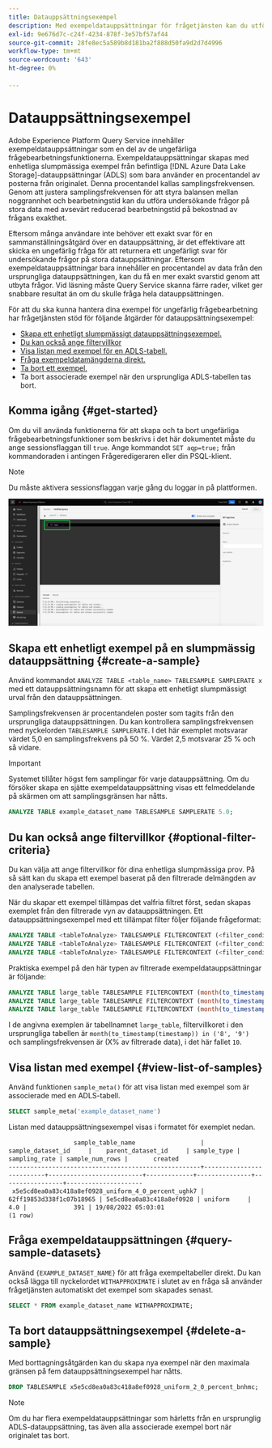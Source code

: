 ```yaml
---
title: Datauppsättningsexempel
description: Med exempeldatauppsättningar för frågetjänsten kan du utföra utforskande frågor på stora data med avsevärt reducerad bearbetningstid, vilket gör att frågan blir korrekt. Den här guiden innehåller information om hur du hanterar dina exempel för ungefärlig frågebearbetning
exl-id: 9e676d7c-c24f-4234-878f-3e57bf57af44
source-git-commit: 28fe8ec5a589b8d181ba2f888d50fa9d2d7d4996
workflow-type: tm+mt
source-wordcount: '643'
ht-degree: 0%

---
```


# Datauppsättningsexempel

Adobe Experience Platform Query Service innehåller exempeldatauppsättningar som en del av de ungefärliga frågebearbetningsfunktionerna. Exempeldatauppsättningar skapas med enhetliga slumpmässiga exempel från befintliga [!DNL Azure Data Lake Storage]-datauppsättningar (ADLS) som bara använder en procentandel av posterna från originalet. Denna procentandel kallas samplingsfrekvensen. Genom att justera samplingsfrekvensen för att styra balansen mellan noggrannhet och bearbetningstid kan du utföra undersökande frågor på stora data med avsevärt reducerad bearbetningstid på bekostnad av frågans exakthet.

Eftersom många användare inte behöver ett exakt svar för en sammanställningsåtgärd över en datauppsättning, är det effektivare att skicka en ungefärlig fråga för att returnera ett ungefärligt svar för undersökande frågor på stora datauppsättningar. Eftersom exempeldatauppsättningar bara innehåller en procentandel av data från den ursprungliga datauppsättningen, kan du få en mer exakt svarstid genom att utbyta frågor. Vid läsning måste Query Service skanna färre rader, vilket ger snabbare resultat än om du skulle fråga hela datauppsättningen.

För att du ska kunna hantera dina exempel för ungefärlig frågebearbetning har frågetjänsten stöd för följande åtgärder för datauppsättningsexempel:

- [Skapa ett enhetligt slumpmässigt datauppsättningsexempel.](#create-a-sample)
- [Du kan också ange filtervillkor](##optional-filter-criteria)
- [Visa listan med exempel för en ADLS-tabell.](#view-list-of-samples)
- [Fråga exempeldatamängderna direkt.](#query-sample-datasets)
- [Ta bort ett exempel.](#delete-a-sample)
- Ta bort associerade exempel när den ursprungliga ADLS-tabellen tas bort.

## Komma igång {#get-started}

Om du vill använda funktionerna för att skapa och ta bort ungefärliga frågebearbetningsfunktioner som beskrivs i det här dokumentet måste du ange sessionsflaggan till `true`. Ange kommandot `SET aqp=true;` från kommandoraden i antingen Frågeredigeraren eller din PSQL-klient.

>[!NOTE]
>
>Du måste aktivera sessionsflaggan varje gång du loggar in på plattformen.

![Frågeredigeraren med kommandot SET aqp=true; markerat.](../images/essential-concepts/set-session-flag.png)

## Skapa ett enhetligt exempel på en slumpmässig datauppsättning {#create-a-sample}

Använd kommandot `ANALYZE TABLE <table_name> TABLESAMPLE SAMPLERATE x` med ett datauppsättningsnamn för att skapa ett enhetligt slumpmässigt urval från den datauppsättningen.

Samplingsfrekvensen är procentandelen poster som tagits från den ursprungliga datauppsättningen. Du kan kontrollera samplingsfrekvensen med nyckelorden `TABLESAMPLE SAMPLERATE`. I det här exemplet motsvarar värdet 5,0 en samplingsfrekvens på 50 %. Värdet 2,5 motsvarar 25 % och så vidare.

>[!IMPORTANT]
>
>Systemet tillåter högst fem samplingar för varje datauppsättning. Om du försöker skapa en sjätte exempeldatauppsättning visas ett felmeddelande på skärmen om att samplingsgränsen har nåtts.

```sql
ANALYZE TABLE example_dataset_name TABLESAMPLE SAMPLERATE 5.0;
```

## Du kan också ange filtervillkor {#optional-filter-criteria}

Du kan välja att ange filtervillkor för dina enhetliga slumpmässiga prov. På så sätt kan du skapa ett exempel baserat på den filtrerade delmängden av den analyserade tabellen.

När du skapar ett exempel tillämpas det valfria filtret först, sedan skapas exemplet från den filtrerade vyn av datauppsättningen. Ett datauppsättningsexempel med ett tillämpat filter följer följande frågeformat:

```sql
ANALYZE TABLE <tableToAnalyze> TABLESAMPLE FILTERCONTEXT (<filter_condition>) SAMPLERATE X.Y;
ANALYZE TABLE <tableToAnalyze> TABLESAMPLE FILTERCONTEXT (<filter_condition_1> AND/OR <filter_condition_2>) SAMPLERATE X.Y;
ANALYZE TABLE <tableToAnalyze> TABLESAMPLE FILTERCONTEXT (<filter_condition_1> AND (<filter_condition_2> OR <filter_condition_3>)) SAMPLERATE X.Y;
```

Praktiska exempel på den här typen av filtrerade exempeldatauppsättningar är följande:

```sql
ANALYZE TABLE large_table TABLESAMPLE FILTERCONTEXT (month(to_timestamp(timestamp)) in ('8', '9')) SAMPLERATE 10;
ANALYZE TABLE large_table TABLESAMPLE FILTERCONTEXT (month(to_timestamp(timestamp)) in ('8', '9') AND product.name = "product1") SAMPLERATE 10;
ANALYZE TABLE large_table TABLESAMPLE FILTERCONTEXT (month(to_timestamp(timestamp)) in ('8', '9') AND (product.name = "product1" OR product.name = "product2")) SAMPLERATE 10;
```

I de angivna exemplen är tabellnamnet `large_table`, filtervillkoret i den ursprungliga tabellen är `month(to_timestamp(timestamp)) in ('8', '9')` och samplingsfrekvensen är (X% av filtrerade data), i det här fallet `10`.

## Visa listan med exempel {#view-list-of-samples}

Använd funktionen `sample_meta()` för att visa listan med exempel som är associerade med en ADLS-tabell.

```sql
SELECT sample_meta('example_dataset_name')
```

Listan med datauppsättningsexempel visas i formatet för exemplet nedan.

```shell
                  sample_table_name                  |    sample_dataset_id     |    parent_dataset_id     | sample_type | sampling_rate | sample_num_rows |       created      
-----------------------------------------------------+--------------------------+--------------------------+-------------+---------------+-----------------+---------------------
 x5e5cd8ea0a83c418a8ef0928_uniform_4_0_percent_ughk7 | 62ff19853d338f1c07b18965 | 5e5cd8ea0a83c418a8ef0928 | uniform     |           4.0 |             391 | 19/08/2022 05:03:01
(1 row)
```

## Fråga exempeldatauppsättningen {#query-sample-datasets}

Använd `{EXAMPLE_DATASET_NAME}` för att fråga exempeltabeller direkt. Du kan också lägga till nyckelordet `WITHAPPROXIMATE` i slutet av en fråga så använder frågetjänsten automatiskt det exempel som skapades senast.

```sql
SELECT * FROM example_dataset_name WITHAPPROXIMATE;
```

## Ta bort datauppsättningsexempel {#delete-a-sample}

Med borttagningsåtgärden kan du skapa nya exempel när den maximala gränsen på fem datauppsättningsexempel har nåtts.

```sql
DROP TABLESAMPLE x5e5cd8ea0a83c418a8ef0928_uniform_2_0_percent_bnhmc;
```

>[!NOTE]
>
>Om du har flera exempeldatauppsättningar som härletts från en ursprunglig ADLS-datauppsättning, tas även alla associerade exempel bort när originalet tas bort.
